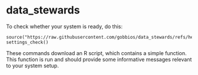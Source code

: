 # data_stewards

To check whether your system is ready, do this:

```
source("https://raw.githubusercontent.com/gobbios/data_stewards/refs/heads/main/R/settings_check.R")
settings_check()
```

These commands download an R script, which contains a simple function.
This function is run and should provide some informative messages relevant to your system setup.

